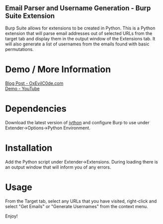 ## Email Parser and Username Generation - Burp Suite Extension

Burp Suite allows for extensions to be created in Python.  This is a Python extension that will parse email addresses out of selected URLs from the target tab and display them in the output window of the Extensions tab.  It will also generate a list of usernames from the emails found with basic permutations.

# Demo / More Information

[Blog Post - OxEvilC0de.com](https://0xevilc0de.com/finding-usernames-with-burp-extensions/)  
[Demo - YouTube](https://youtu.be/Yf92sZ1sx6o)  

# Dependencies

Download the latest version of [jython](http://www.jython.org) and configure Burp to use under Extender->Options->Python Environment.

# Installation

Add the Python script under Extender->Extensions.  During loading there is an output window that will inform you of any errors.

# Usage

From the Target tab, select any URLs that you have visited, right-click and select "Get Emails" or "Generate Usernames" from the context menu.

 Enjoy!